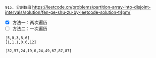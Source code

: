 
`915. 分割数组` https://leetcode.cn/problems/partition-array-into-disjoint-intervals/solution/fen-ge-shu-zu-by-leetcode-solution-t4pm/
- [x] 方法一：两次遍历
- [ ] 方法二：一次遍历

```
[5,0,3,8,6]
[1,1,1,0,6,12]

[32,57,24,19,0,24,49,67,87,87]
```
